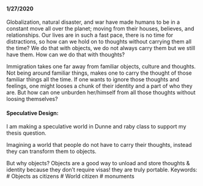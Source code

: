 #### 1/27/2020

Globalization, natural disaster, and war have made humans to be in a constant move all over the planet; moving from their houses, believes, and relationships.
Our lives are in such a fast pace, there is no time for distractions, so how can we hold on to thoughts without carrying them all the time? We do that with objects, we do not always carry them but we still have them. How can we do that with thoughts? 

Immigration takes one far away from familiar objects, culture and thoughts. Not being around familiar things, makes one to carry the thought of those familiar things all the time. If one wants to ignore those thoughts and feelings, one might looses a chunk of their identity and a part of who they are. But how can one unburden her/himself from all those thoughts without loosing themselves?


#### Speculative Design:

I am making a speculative world in Dunne and raby class to support my thesis question.

Imagining a world that people do not have to carry their thoughts, instead they can transform them to objects. 

But why objects? Objects are a good way to unload and store thoughts & identity because they don’t require visas! they are truly portable.
Keywords: # Objects as citizens # World citizen # monuments
